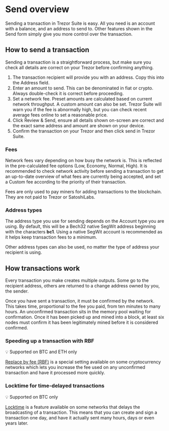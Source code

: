 # Send overview

Sending a transaction in Trezor Suite is easy. All you need is an account with a balance, and an address to send to. Other features shown in the Send form simply give you more control over the transaction.

## How to send a transaction

Sending a transaction is a straightforward process, but make sure you check all details are correct on your Trezor before confirming anything.  

1. The transaction recipient will provide you with an address. Copy this into the Address field.
2. Enter an amount to send. This can be denominated in fiat or crypto. Always double-check it is correct before proceeding.
3. Set a network fee. Preset amounts are calculated based on current network throughput. A custom amount can also be set. Trezor Suite will warn you if the fee is abnormally high, but you can check recent average fees online to set a reasonable price.
4. Click Review & Send, ensure all details shown on-screen are correct and the exact same address and amount are shown on your device.
5. Confirm the transaction on your Trezor and then click send in Trezor Suite.

### Fees

Network fees vary depending on how busy the network is. This is reflected in the pre-calculated fee options \(Low, Economy, Normal, High\). It is recommended to check network activity before sending a transaction to get an up-to-date overview of what fees are currently being accepted, and set a Custom fee according to the priority of their transaction.

Fees are only used to pay miners for adding transactions to the blockchain. They are not paid to Trezor or SatoshiLabs.

### Address types

The address type you use for sending depends on the Account type you are using. By default, this will be a Bech32 native SegWit address beginning with the characters **bc1**. Using a native SegWit account is recommended as it helps keep transaction fees to a minimum.

Other address types can also be used, no matter the type of address your recipient is using.

## How transactions work

Every transaction you make creates multiple outputs. Some go to the recipient address, others are returned to a change address owned by you, the sender.

Once you have sent a transaction, it must be confirmed by the network. This takes time, proportional to the fee you paid, from ten minutes to many hours. An unconfirmed transaction sits in the memory pool waiting for confirmation. Once it has been picked up and mined into a block, at least six nodes must confirm it has been legitimately mined before it is considered confirmed.

### Speeding up a transaction with RBF

💡 Supported on BTC and ETH only

[Replace by fee \(RBF\)](rbf-replace-by-fee.md) is a special setting available on some cryptocurrency networks which lets you increase the fee used on any unconfirmed transaction and have it processed more quickly.

### Locktime for time-delayed transactions 

💡 Supported on BTC only

[Locktime](locktime.md) is a feature available on some networks that delays the broadcasting of a transaction. This means that you can create and sign a transaction one day, and have it actually sent many hours, days or even years later.

